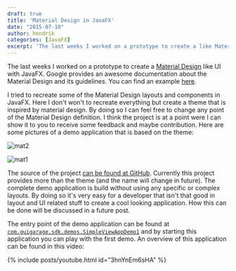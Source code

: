 ```yaml
---
draft: true
title: 'Material Design in JavaFX'
date: "2015-07-10"
author: hendrik
categories: [JavaFX]
excerpt: 'The last weeks I worked on a prototype to create a like Material Design UI with JavaFX. This post introduces the theme.'
---
```

The last weeks I worked on a prototype to create a [Material Design](https://www.google.com/design/spec/material-design/introduction.html) like UI with JavaFX. Google provides an awesome documentation about the Material Design and its guidelines. You can find an example [here](https://www.google.com/design/spec/layout/metrics-keylines.html#metrics-keylines-keylines-spacing).

I tried to recreate some of the Material Design layouts and components in JavaFX. Here I don't won't to recreate everything but create a theme that is inspired by material design. By doing so I can feel free to change any point of the Material Design definition. I think the project is at a point were I can show it to you to receive some feedback and maybe contribution. Here are some pictures of a demo application that is based on the theme:

![mat2](/posts/guigarage-legacy/mat2-1024x819.png)

![mat1](/posts/guigarage-legacy/mat1-711x1024.png)

The source of the project [can be found at GitHub](https://github.com/guigarage/sdkfx/tree/master). Currently this project provides more than the theme (and the name will change in future). The complete demo application is build without using any specific or complex layouts. By doing so it's very easy for a developer that isn't that good in layout and UI related stuff to create a cool looking application. How this can be done will be discussed in a future post.

The entry point of the demo application can be found at [`com.guigarage.sdk.demos.SimpleViewAppDemo1`](https://github.com/guigarage/sdkfx/blob/master/src/main/java/com/guigarage/sdk/demos/SimpleViewAppDemo1.java) and by starting this application you can play with the first demo. An overview of this application can be found in this video:

{% include posts/youtube.html id="3hnYnEm6sHA" %}
